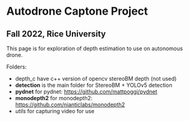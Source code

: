 # Autodrone Captone Project

## Fall 2022, Rice University

This page is for exploration of depth estimation to use on autonomous drone.

Folders:
- depth_c have c++ version of opencv stereoBM depth (not used)
- **detection** is the main folder for StereoBM + YOLOv5 detection
- **pydnet** for pydnet: https://github.com/mattpoggi/pydnet
- **monodepth2** for monodepth2: https://github.com/nianticlabs/monodepth2
- *utils* for capturing video for use